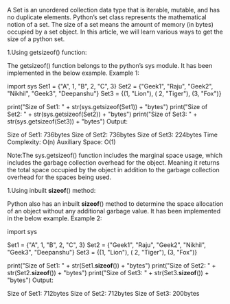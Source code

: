 A Set is an unordered collection data type that is iterable, mutable, and has no duplicate elements. Python’s set class represents the mathematical notion of a set. The size of a set means the amount of memory (in bytes) occupied by a set object. In this article, we will learn various ways to get the size of a python set.

1.Using getsizeof() function:

The getsizeof() function belongs to the python’s sys module. It has been implemented in the below example. Example 1: 


import sys
Set1 = {"A", 1, "B", 2, "C", 3}
Set2 = {"Geek1", "Raju", "Geek2", "Nikhil", "Geek3", "Deepanshu"}
Set3 = {(1, "Lion"), ( 2, "Tiger"), (3, "Fox")}
 

print("Size of Set1: " + str(sys.getsizeof(Set1)) + "bytes")
print("Size of Set2: " + str(sys.getsizeof(Set2)) + "bytes")
print("Size of Set3: " + str(sys.getsizeof(Set3)) + "bytes")
Output:

Size of Set1: 736bytes
Size of Set2: 736bytes
Size of Set3: 224bytes
Time Complexity: O(n)
Auxiliary Space: O(1)

Note:The sys.getsizeof() function includes the marginal space usage, which includes the garbage collection overhead for the object. Meaning it returns the total space occupied by the object in addition to the garbage collection overhead for the spaces being used.

1.Using inbuilt __sizeof__() method:

Python also has an inbuilt __sizeof__() method to determine the space allocation of an object without any additional garbage value. It has been implemented in the below example. Example 2: 


import sys
 

Set1 = {"A", 1, "B", 2, "C", 3}
Set2 = {"Geek1", "Raju", "Geek2", "Nikhil", "Geek3", "Deepanshu"}
Set3 = {(1, "Lion"), ( 2, "Tiger"), (3, "Fox")}
 

print("Size of Set1: " + str(Set1.__sizeof__()) + "bytes")
print("Size of Set2: " + str(Set2.__sizeof__()) + "bytes")
print("Size of Set3: " + str(Set3.__sizeof__()) + "bytes")
Output:

Size of Set1: 712bytes
Size of Set2: 712bytes
Size of Set3: 200bytes
